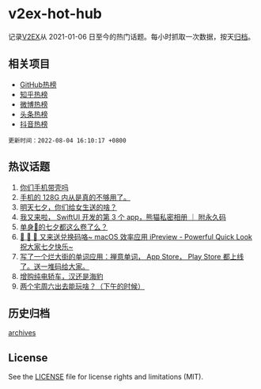 # v2ex-hot-hub

 记录[V2EX](https://www.v2ex.com/)从 2021-01-06 日至今的热门话题。每小时抓取一次数据，按天[归档](archives)。
 
 ## 相关项目

- [GitHub热榜](https://github.com/snaildev/github-hot-hub)
- [知乎热榜](https://github.com/snaildev/zhihu-hot-hub)
- [微博热榜](https://github.com/snaildev/weibo-hot-hub)
- [头条热榜](https://github.com/snaildev/toutiao-hot-hub)
- [抖音热榜](https://github.com/snaildev/douyin-hot-hub)


 `更新时间：2022-08-04 16:10:17 +0800`

## 热议话题

1. [你们手机带壳吗](https://www.v2ex.com/t/870547)
1. [手机的 128G 内从是真的不够用了。](https://www.v2ex.com/t/870607)
1. [明天七夕，你们给女生送的啥？](https://www.v2ex.com/t/870459)
1. [我又来啦， SwiftUI 开发的第 3 个 app，熊猫私密相册 ｜ 附永久码](https://www.v2ex.com/t/870471)
1. [单身🐶的七夕都这么卷了么？](https://www.v2ex.com/t/870480)
1. [🎉 🎉 🎉 又来送兑换码咯~ macOS 效率应用 iPreview - Powerful Quick Look 祝大家七夕快乐~](https://www.v2ex.com/t/870662)
1. [写了一个烂大街的单词应用：禅意单词， App Store， Play Store 都上线了。送一堆码给大家。](https://www.v2ex.com/t/870540)
1. [增购纯电轿车，汉还是海豹](https://www.v2ex.com/t/870542)
1. [两个宅周六出去能玩啥？（下午的时候）](https://www.v2ex.com/t/870516)

## 历史归档

[archives](archives)

## License

See the [LICENSE](LICENSE) file for license rights and limitations (MIT).
